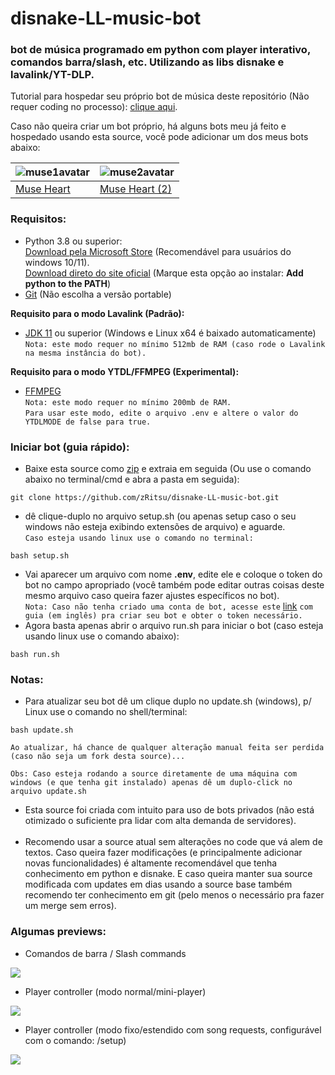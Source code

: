 # disnake-LL-music-bot
### bot de música programado em python com player interativo, comandos barra/slash, etc. Utilizando as libs disnake e lavalink/YT-DLP.


Tutorial para hospedar seu próprio bot de música deste repositório (Não requer coding no processo): [clique aqui](https://github.com/zRitsu/disnake-LL-music-bot/wiki).
<br/>

Caso não queira criar um bot próprio, há alguns bots meu já feito e hospedado usando esta source, você pode adicionar um dos meus bots abaixo: 

| ![muse1avatar](https://cdn.discordapp.com/avatars/784891594306093101/bb5355bb0fd46eaca1b89a983d8f4c15.png?size=128) | ![muse2avatar](https://cdn.discordapp.com/avatars/825460549419794462/8259b8ec375691b26e964187130a3edf.png?size=128) |
|---------------------------------------------------------------------------------------------------------------------|---------------------------------------------------------------------------------------------------------------------|
| [Muse Heart](https://dsc.gg/muse-heart-music)                                                                       | [Muse Heart (2)](https://dsc.gg/muse-heart-music-2)                                                                 |

### Requisitos:

* Python 3.8 ou superior:<br/>
[Download pela Microsoft Store](https://apps.microsoft.com/store/detail/9PJPW5LDXLZ5?hl=pt-br&gl=BR) (Recomendável para usuários do windows 10/11).<br/>
[Download direto do site oficial](https://www.python.org/downloads/) (Marque esta opção ao instalar: **Add python to the PATH**)
* [Git](https://git-scm.com/downloads) (Não escolha a versão portable)</br>

**Requisito para o modo Lavalink (Padrão):**
* [JDK 11](https://www.azul.com/downloads) ou superior (Windows e Linux x64 é baixado automaticamente)</br>
`Nota: este modo requer no mínimo 512mb de RAM (caso rode o Lavalink na mesma instância do bot).`

**Requisito para o modo YTDL/FFMPEG (Experimental):**
* [FFMPEG](https://pt.wikihow.com/Instalar-o-FFmpeg-no-Windows)</br>
`Nota: este modo requer no mínimo 200mb de RAM.`</br>
`Para usar este modo, edite o arquivo .env e altere o valor do YTDLMODE de false para true.`

### Iniciar bot (guia rápido):

* Baixe esta source como [zip](https://github.com/zRitsu/disnake-LL-music-bot/archive/refs/heads/main.zip) e extraia em seguida (Ou use o comando abaixo no terminal/cmd e abra a pasta em seguida):
```shell
git clone https://github.com/zRitsu/disnake-LL-music-bot.git
```
* dê clique-duplo no arquivo setup.sh (ou apenas setup caso o seu windows não esteja exibindo extensões de arquivo) e aguarde.</br>
`Caso esteja usando linux use o comando no terminal:` 
```shell
bash setup.sh
```
* Vai aparecer um arquivo com nome **.env**, edite ele e coloque o token do bot no campo apropriado (você também pode editar outras coisas deste mesmo arquivo caso queira fazer ajustes específicos no bot).</br>
`Nota: Caso não tenha criado uma conta de bot, acesse este` [link](https://docs.disnake.dev/en/latest/discord.html) `com guia (em inglês) pra criar seu bot e obter o token necessário.` 
* Agora basta apenas abrir o arquivo run.sh para iniciar o bot (caso esteja usando linux use o comando abaixo):
```shell
bash run.sh
```

### Notas:

* Para atualizar seu bot dê um clique duplo no update.sh (windows), p/ Linux use o comando no shell/terminal:
```shell
bash update.sh
```
`Ao atualizar, há chance de qualquer alteração manual feita ser perdida (caso não seja um fork desta source)...`<br/>

`Obs: Caso esteja rodando a source diretamente de uma máquina com windows (e que tenha git instalado) apenas dê um duplo-click no arquivo update.sh`

* Esta source foi criada com intuito para uso de bots privados (não está otimizado o suficiente pra lidar com alta demanda de servidores).</br></br>
* Recomendo usar a source atual sem alterações no code que vá alem de textos. Caso queira fazer modificações (e principalmente adicionar novas funcionalidades) é altamente recomendável que tenha conhecimento em python e disnake. E caso queira manter sua source modificada com updates em dias usando a source base também recomendo ter conhecimento em git (pelo menos o necessário pra fazer um merge sem erros).


### Algumas previews:

- Comandos de barra / Slash commands

![](https://media.discordapp.net/attachments/554468640942981147/944942596814426122/unknown.png)

- Player controller (modo normal/mini-player)

![](https://media.discordapp.net/attachments/554468640942981147/944942948406153276/unknown.png)

- Player controller (modo fixo/estendido com song requests, configurável com o comando: /setup)

![](https://media.discordapp.net/attachments/554468640942981147/944945573834936340/unknown.png)